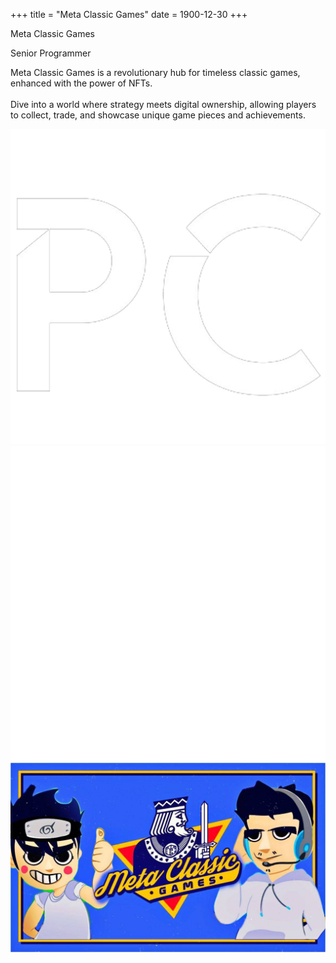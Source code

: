 +++
title = "Meta Classic Games"
date = 1900-12-30
+++

<html lang="en">
    <div class="card">
        <div class="card-text">
            <p class="card-title">Meta Classic Games</p>
            <p class="card-subtitle">Senior Programmer</p>
            <p class="card-description">Meta Classic Games is a revolutionary hub for timeless classic games, enhanced with the power of NFTs.<br><br>Dive into a world where strategy meets digital ownership, allowing players to collect, trade, and showcase unique game pieces and achievements.</p>
            <div class="card-logo-container">
                <img src="../images/pc_logo.png" alt="Card Engine Logo" class="card-logo">
                <img src="../images/tech/unity_logo.png" alt="Card Engine Logo" class="card-logo">
            </div>
        </div>
        <div class="card-visual">
            <img src="../images/metaclassic/metaclassic_1.jpg" alt="Card Image" class="card-image-right">
        </div>
    </div>
</html>

